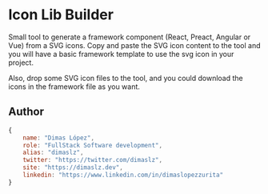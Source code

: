# Icon Lib Builder
Small tool to generate a framework component (React, Preact, Angular or Vue) from a SVG icons. Copy and paste the SVG icon content to the tool and you will have a basic framework template to use the svg icon in your project.

Also, drop some SVG icon files to the tool, and you could download the icons in the framework file as you want.

## Author
```js
{
	name: "Dimas López",
	role: "FullStack Software development",
	alias: "dimaslz",
	twitter: "https://twitter.com/dimaslz",
	site: "https://dimaslz.dev",
	linkedin: "https://www.linkedin.com/in/dimaslopezzurita"
}
```
